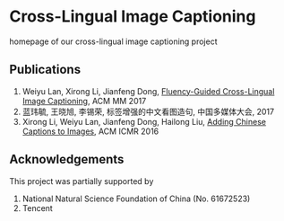 # Cross-Lingual Image Captioning
homepage of our cross-lingual image captioning project


## Publications

1. Weiyu Lan, Xirong Li, Jianfeng Dong, [Fluency-Guided Cross-Lingual Image Captioning](https://arxiv.org/abs/1708.04390), ACM MM 2017
2. 蓝玮毓, 王晓旭, 李锡荣, 标签增强的中文看图造句, 中国多媒体大会, 2017
3. Xirong Li, Weiyu Lan, Jianfeng Dong, Hailong Liu, [Adding Chinese Captions to Images](https://doi.org/10.1145/2911996.2912049), ACM ICMR 2016

## Acknowledgements

This project was partially supported by 

1. National Natural Science Foundation of China (No. 61672523)
2. Tencent
